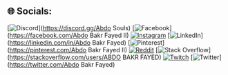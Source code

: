 
## 🌐 Socials:
[![Discord](https://img.shields.io/badge/Discord-%237289DA.svg?logo=discord&logoColor=white)](https://discord.gg/Abdo Souls) [![Facebook](https://img.shields.io/badge/Facebook-%231877F2.svg?logo=Facebook&logoColor=white)](https://facebook.com/Abdo Bakr Fayed II) [![Instagram](https://img.shields.io/badge/Instagram-%23E4405F.svg?logo=Instagram&logoColor=white)](https://instagram.com/abdosouls) [![LinkedIn](https://img.shields.io/badge/LinkedIn-%230077B5.svg?logo=linkedin&logoColor=white)](https://linkedin.com/in/Abdo Bakr Fayed) [![Pinterest](https://img.shields.io/badge/Pinterest-%23E60023.svg?logo=Pinterest&logoColor=white)](https://pinterest.com/Abdo Bakr Fayed II) [![Reddit](https://img.shields.io/badge/Reddit-%23FF4500.svg?logo=Reddit&logoColor=white)](https://reddit.com/user/Typical-Good3988) [![Stack Overflow](https://img.shields.io/badge/-Stackoverflow-FE7A16?logo=stack-overflow&logoColor=white)](https://stackoverflow.com/users/ABDO BAKR FAYED) [![Twitch](https://img.shields.io/badge/Twitch-%239146FF.svg?logo=Twitch&logoColor=white)](https://twitch.tv/abdosoulsv9887) [![Twitter](https://img.shields.io/badge/Twitter-%231DA1F2.svg?logo=Twitter&logoColor=white)](https://twitter.com/Abdo Bakr Fayed) 


